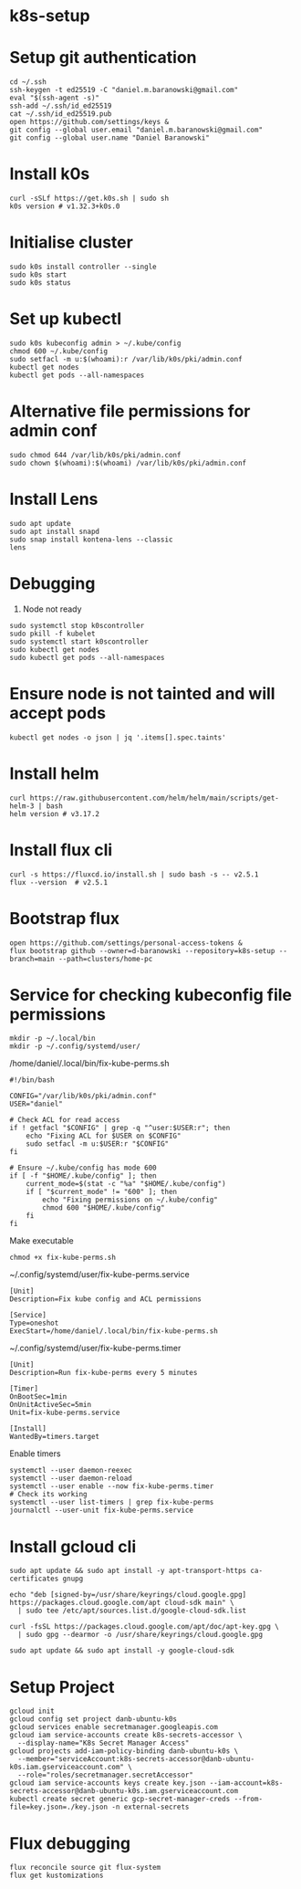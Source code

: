 # k8s-setup

# Setup git authentication
```
cd ~/.ssh
ssh-keygen -t ed25519 -C "daniel.m.baranowski@gmail.com"
eval "$(ssh-agent -s)"
ssh-add ~/.ssh/id_ed25519
cat ~/.ssh/id_ed25519.pub
open https://github.com/settings/keys &
git config --global user.email "daniel.m.baranowski@gmail.com"
git config --global user.name "Daniel Baranowski"
```

# Install k0s
```
curl -sSLf https://get.k0s.sh | sudo sh
k0s version # v1.32.3+k0s.0
```

# Initialise cluster 
```
sudo k0s install controller --single
sudo k0s start
sudo k0s status
```

# Set up kubectl
```
sudo k0s kubeconfig admin > ~/.kube/config
chmod 600 ~/.kube/config
sudo setfacl -m u:$(whoami):r /var/lib/k0s/pki/admin.conf
kubectl get nodes 
kubectl get pods --all-namespaces
```

# Alternative file permissions for admin conf
```
sudo chmod 644 /var/lib/k0s/pki/admin.conf
sudo chown $(whoami):$(whoami) /var/lib/k0s/pki/admin.conf
```

# Install Lens 
```
sudo apt update
sudo apt install snapd
sudo snap install kontena-lens --classic
lens
```

# Debugging 
1. Node not ready 
```
sudo systemctl stop k0scontroller
sudo pkill -f kubelet
sudo systemctl start k0scontroller
sudo kubectl get nodes
sudo kubectl get pods --all-namespaces
```

# Ensure node is not tainted and will accept pods
```
kubectl get nodes -o json | jq '.items[].spec.taints'
```

# Install helm
```
curl https://raw.githubusercontent.com/helm/helm/main/scripts/get-helm-3 | bash
helm version # v3.17.2
```

# Install flux cli 
```
curl -s https://fluxcd.io/install.sh | sudo bash -s -- v2.5.1
flux --version  # v2.5.1
```

# Bootstrap flux 
```
open https://github.com/settings/personal-access-tokens &
flux bootstrap github --owner=d-baranowski --repository=k8s-setup --branch=main --path=clusters/home-pc
```
# Service for checking kubeconfig file permissions
```
mkdir -p ~/.local/bin
mkdir -p ~/.config/systemd/user/
```

/home/daniel/.local/bin/fix-kube-perms.sh
```
#!/bin/bash

CONFIG="/var/lib/k0s/pki/admin.conf"
USER="daniel"

# Check ACL for read access
if ! getfacl "$CONFIG" | grep -q "^user:$USER:r"; then
    echo "Fixing ACL for $USER on $CONFIG"
    sudo setfacl -m u:$USER:r "$CONFIG"
fi

# Ensure ~/.kube/config has mode 600
if [ -f "$HOME/.kube/config" ]; then
    current_mode=$(stat -c "%a" "$HOME/.kube/config")
    if [ "$current_mode" != "600" ]; then
        echo "Fixing permissions on ~/.kube/config"
        chmod 600 "$HOME/.kube/config"
    fi
fi
```
Make executable 
```
chmod +x fix-kube-perms.sh
```

~/.config/systemd/user/fix-kube-perms.service
```
[Unit]
Description=Fix kube config and ACL permissions

[Service]
Type=oneshot
ExecStart=/home/daniel/.local/bin/fix-kube-perms.sh
```
~/.config/systemd/user/fix-kube-perms.timer
```
[Unit]
Description=Run fix-kube-perms every 5 minutes

[Timer]
OnBootSec=1min
OnUnitActiveSec=5min
Unit=fix-kube-perms.service

[Install]
WantedBy=timers.target
```
Enable timers
```
systemctl --user daemon-reexec
systemctl --user daemon-reload
systemctl --user enable --now fix-kube-perms.timer
# Check its working
systemctl --user list-timers | grep fix-kube-perms
journalctl --user-unit fix-kube-perms.service
```

# Install gcloud cli 
```
sudo apt update && sudo apt install -y apt-transport-https ca-certificates gnupg

echo "deb [signed-by=/usr/share/keyrings/cloud.google.gpg] https://packages.cloud.google.com/apt cloud-sdk main" \
  | sudo tee /etc/apt/sources.list.d/google-cloud-sdk.list

curl -fsSL https://packages.cloud.google.com/apt/doc/apt-key.gpg \
  | sudo gpg --dearmor -o /usr/share/keyrings/cloud.google.gpg

sudo apt update && sudo apt install -y google-cloud-sdk
```

# Setup Project
```
gcloud init
gcloud config set project danb-ubuntu-k0s
gcloud services enable secretmanager.googleapis.com
gcloud iam service-accounts create k8s-secrets-accessor \
  --display-name="K8s Secret Manager Access"
gcloud projects add-iam-policy-binding danb-ubuntu-k0s \
  --member="serviceAccount:k8s-secrets-accessor@danb-ubuntu-k0s.iam.gserviceaccount.com" \
  --role="roles/secretmanager.secretAccessor"
gcloud iam service-accounts keys create key.json --iam-account=k8s-secrets-accessor@danb-ubuntu-k0s.iam.gserviceaccount.com
kubectl create secret generic gcp-secret-manager-creds --from-file=key.json=./key.json -n external-secrets
```

# Flux debugging 
```
flux reconcile source git flux-system
flux get kustomizations
```
